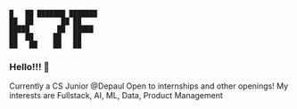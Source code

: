 ```
█   ██ ███████ ███████ 
██  ██       ██ ██      
█████       ██  █████   
██  ██     ██   ██      
██   ██    ██   ██      
```


### Hello!!! 👋

Currently a CS Junior @Depaul
Open to internships and other openings!
My interests are Fullstack, AI, ML, Data, Product Management


<!--
**Kas7if/kas7if** is a ✨ _special_ ✨ repository because its `README.md` (this file) appears on your GitHub profile.

Here are some ideas to get you started:

- 🔭 I’m currently working on ...
- 🌱 I’m currently learning ...
- 👯 I’m looking to collaborate on ...
- 🤔 I’m looking for help with ...
- 💬 Ask me about ...
- 📫 How to reach me: ...
- 😄 Pronouns: ...
- ⚡ Fun fact: ...
-->
